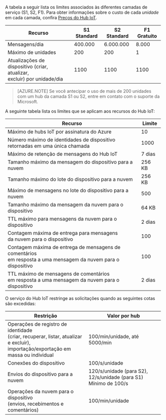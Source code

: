 A tabela a seguir lista os limites associados às diferentes camadas de serviço (S1, S2, F1). Para obter informações sobre o custo de cada *unidade* em cada camada, confira [Preços do Hub IoT](https://azure.microsoft.com/pricing/details/iot-hub/).

| Recurso | S1 Standard | S2 Standard | F1 Gratuito |
| -------- | ----------- | ----------- | ------- |
| Mensagens/dia | 400\.000 | 6\.000.000 | 8\.000 |
| Máximo de unidades | 200 | 200 | 1 |
| Atualizações de dispositivo (criar, atualizar, <br/> excluir) por unidade/dia | 1100 | 1100 | 1100 |

> [AZURE.NOTE] Se você antecipar o uso de mais de 200 unidades com um hub da camada S1 ou S2, entre em contato com o suporte da Microsoft.

A seguinte tabela lista os limites que se aplicam aos recursos do Hub IoT:

| Recurso | Limite |
| -------- | ----- |
| Máximo de hubs IoT por assinatura do Azure | 10 |
| Número máximo de identidades de dispositivo<br/> retornadas em uma única chamada | 1000 |
| Máximo de retenção de mensagens do Hub IoT | 7 dias |
| Tamanho máximo da mensagem do dispositivo para a nuvem | 256 KB |
| Tamanho máximo do lote do dispositivo para a nuvem | 256 KB |
| Máximo de mensagens no lote do dispositivo para a nuvem | 500 |
| Tamanho máximo da mensagem da nuvem para o dispositivo | 64 KB |
| TTL máximo para mensagens da nuvem para o dispositivo | 2 dias |
| Contagem máxima de entrega para mensagens <br/> da nuvem para o dispositivo | 100 |
| Contagem máxima de entrega de mensagens de comentários <br/> em resposta a uma mensagem da nuvem para o dispositivo | 100 |
| TTL máximo de mensagens de comentários <br/> em resposta a uma mensagem da nuvem para o dispositivo | 2 dias |

O serviço do Hub IoT restringe as solicitações quando as seguintes cotas são excedidas:

| Restrição | Valor por hub |
| -------- | ------------- |
| Operações de registro de identidade <br/> (criar, recuperar, listar, atualizar e excluir), <br/> importação/exportação em massa ou individual | 100/min/unidade, até 5000/min |
| Conexões do dispositivo | 100/s/unidade |
| Envios do dispositivo para a nuvem | 120/s/unidade (para S2), 12/s/unidade (para S1) <br/> Mínimo de 100/s |
| Operações da nuvem para o dispositivo <br/> (envios, recebimentos e comentários) | 100/min/unidade |

<!---HONumber=AcomDC_0128_2016-->